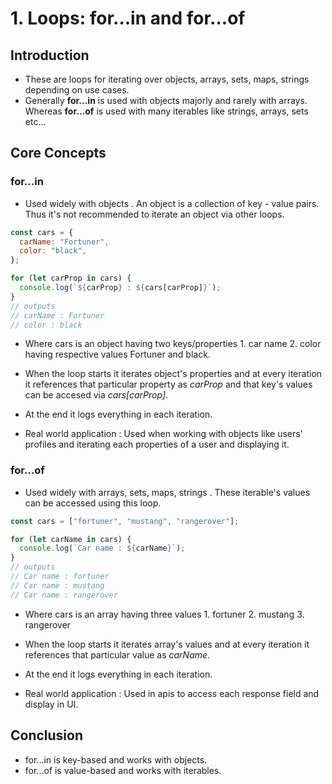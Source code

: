 # 1. Loops: for...in and for...of

## Introduction

- These are loops for iterating over objects, arrays, sets, maps, strings depending on use cases.
- Generally **for...in** is used with objects majorly and rarely with arrays. Whereas **for...of** is used with many iterables like strings, arrays, sets etc...

## Core Concepts

### **for...in**

- Used widely with objects . An object is a collection of key - value pairs. Thus it's not recommended to iterate an object via other loops.

```Javascript
const cars = {
  carName: "Fortuner",
  color: "black",
};

for (let carProp in cars) {
  console.log(`${carProp} : ${cars[carProp]}`);
}
// outputs
// carName : Fortuner
// color : black
```

- Where cars is an object having two keys/properties 1. car name 2. color having respective values Fortuner and black.

- When the loop starts it iterates object's properties and at every iteration it references that particular property as <i>carProp</i> and that key's values can be accesed via <i>cars[carProp]</i>.

- At the end it logs everything in each iteration.

- Real world application : Used when working with objects like users' profiles and iterating each properties of a user and displaying it.

### **for...of**

- Used widely with arrays, sets, maps, strings . These iterable's values can be accessed using this loop.

```Javascript
const cars = ["fortuner", "mustang", "rangerover"];

for (let carName in cars) {
  console.log(`Car name : ${carName}`);
}
// outputs
// Car name : fortuner
// Car name : mustang
// Car name : rangerover
```

- Where cars is an array having three values 1. fortuner 2. mustang 3. rangerover

- When the loop starts it iterates array's values and at every iteration it references that particular value as <i>carName</i>.

- At the end it logs everything in each iteration.

- Real world application : Used in apis to access each response field and display in UI.

## Conclusion
- for...in is key-based and works with objects.
- for...of is value-based and works with iterables.